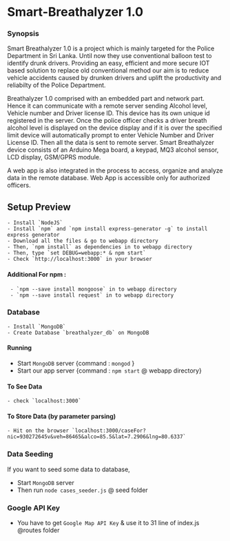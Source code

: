 # Smart-Breathalyzer 1.0

### Synopsis
  Smart Breathalyzer 1.0 is a project which is mainly targeted for the Police Department in Sri Lanka. Until now they use conventional balloon test to identify drunk drivers. Providing an easy, efficient and more secure IOT based solution to replace old conventional method our aim is to reduce vehicle accidents caused by drunken drivers and uplift the productivity and reliabilty of the Police Department. 
  
  Breathalyzer 1.0 comprised with an embedded part and network part. Hence it can communicate with a remote server sending Alcohol level, Vehicle number and Driver license ID. This device has its own unique id registered in the server. Once the police officer checks a driver breath alcohol level is displayed on the device display and if it is over the specified limit device will automatically prompt to enter Vehicle Number and Driver License ID. Then all the data is sent to remote server. Smart Breathalyzer device consists of an Arduino Mega board, a keypad, MQ3 alcohol sensor, LCD display, GSM/GPRS module. 
  
   A web app is also integrated in the process to access, organize and analyze data in the remote database. Web App is accessible only for authorized officers.
   

## Setup Preview
    - Install `NodeJS`
    - Install `npm` and `npm install express-generator -g` to install express generator
    - Download all the files & go to webapp directory
    - Then, `npm install` as dependencies in to webapp directory
    - Then, type `set DEBUG=webapp:* & npm start`
    - Check `http://localhost:3000` in your browser
    
   #### Additional For npm :
     - `npm --save install mongoose` in to webapp directory
     - `npm --save install request` in to webapp directory
    
  ### Database
    - Install `MongoDB`
    - Create Database `breathalyzer_db` on MongoDB
    
  #### Running
   - Start `MongoDB` server {command : `mongod` }
   - Start our app server {command : `npm start` @ webapp directory}
  #### To See Data
    - check `localhost:3000`
  #### To Store Data (by parameter parsing)
    - Hit on the browser `localhost:3000/caseFor?nic=930272645v&veh=86465&alco=85.5&lat=7.2906&lng=80.6337`
    
  ### Data Seeding
 If you want to seed some data to database,
  - Start `MongoDB` server
  - Then run `node cases_seeder.js` @ seed folder
  
  ### Google API Key
   - You have to get `Google Map API Key` & use it to 31 line of index.js @routes folder

